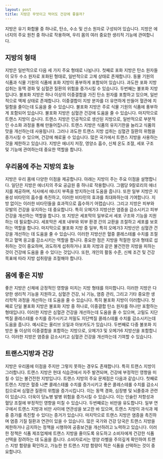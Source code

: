 ```yaml
---
layout: post
title: 지방은 무엇이고 먹어도 건강에 좋을까?
---
```


지방은 유기 화합물 중 하나로, 탄소, 수소 및 산소 원자로 구성되어 있습니다. 지방은 에너지의 주요 원천 중 하나로 작용하며, 우리 몸의 여러 중요한 생리적 기능에 관여합니다. 


<h2>지방의 형태</h2>
지방은 일반적으로 다음 세 가지 주요 형태로 나뉩니다. 첫째로 포화 지방은 탄소 원자들이 모두 수소 원자로 포화된 형태로, 일반적으로 고체 상태로 존재합니다. 동물 기원의 식품과 식물 기원의 식품에 포화 지방이 풍부하게 포함되어 있습니다. 과도한 포화 지방 섭취는 동맥 경화 및 심혈관 질환의 위험을 증가시킬 수 있습니다. 두번째는 불포화 지방입니다. 불포화 지방은 하나 이상의 이중결합을 가진 탄소 원자를 포함하고 있으며, 일반적으로 액체 상태로 존재합니다. 이중결합이 지방 분자를 더 유연하게 만들어 혈관에 치밀함을 줄이는데 도움을 줄 수 있습니다. 불포화 지방은 주로 식물 기원의 식품에 풍부하게 포함되어 있습니다. 불포화 지방은 심혈관 건강에 도움을 줄 수 있습니다. 마지막으로 트랜스 지방이 습니다. 트랜스 지방은 인공적으로 생산된 지방으로, 일반적으로 부분적인 수소화 과정을 통해 만들어집니다. 트랜스 지방은 식품의 유지기한을 늘리고 식품의 맛을 개선하는데 사용됩니다. 그러나 과도한 트랜스 지방 섭취는 심혈관 질환의 위험을 증가시킬 수 있으며, 건강에 해로울 수 있습니다. 많은 국가에서 트랜스 지방을 사용하는 것을 제한하고 있습니다. 지방은 에너지 저장, 영양소 흡수, 신체 온도 조절, 세포 구조 및 기능에 관여하는데 중요한 역할을 합니다. 


<h2>우리몸에 주는 지방의 효능</h2>
지방은 우리 몸에 다양한 이점을 제공합니다. 아래는 지방이 주는 주요 이점을 설명합니다. 일단은 지방은 에너지의 주요 공급원 중 하나로 작용합니다. 그램당 9칼로리의 에너지를 제공하며, 식사에서 에너지 부족을 방지하는데 도움을 줍니다. 또한 일부 지방은 지용성 비타민의 흡수를 촉진하고, 이러한 비타민의 효과를 최대화하는데 기여합니다. 지방 없이는 이러한 비타민들을 효과적으로 흡수하기 어렵습니다. 그리고 지방은 피부와 모발의 건강을 유지하는 데 중요합니다. 특히 오메가3 지방산은 염증을 감소시키고 피부 건강을 개선하는 역할을 합니다. 또 지방은 세포막의 일부로서 세포 구조와 기능을 지원하는 데 필요합니다. 세포막은 세포 내부와 외부 환경 간의 교환을 조절하고 세포를 보호하는 역할을 합니다. 마지막으로 불포화 지방 중 일부, 특히 오메가3 지방산은 심혈관 건강을 개선하는 데 도움을 줄 수 있습니다. 이러한 지방산은 혈중 콜레스테롤 수치를 조절하고 혈액 응고를 감소시키는 역할을 합니다. 중요한 점은 지방을 적절한 양과 형태로 섭취하는 것이 중요하며, 과도하게 섭취하거나 포화 지방과 같은 불건전한 지방을 피하는 것이 건강에 도움을 줄 수 있다는 것입니다. 또한, 개인의 활동 수준, 신체 조건 및 건강 목표에 따라 지방 섭취량을 조절해야 합니다.


<h2>몸에 좋은 지방</h2>
좋은 지방은 신체에 긍정적인 영향을 미치는 지방 형태를 의미합니다. 이러한 지방은 다양한 생리적 기능을 지원하고, 심혈관 건강, 뇌 기능, 염증 관리, 그리고 기타 중요한 생리학적 과정을 개선하는 데 도움을 줄 수 있습니다. 특히 불포화 지방이 이러합니다. 첫째로 단일 불포화 지방은 불포화 지방 중 하나로, 이중결합 탄소 원자를 하나만 포함하는 형태입니다. 이러한 지방은 심혈관 건강을 개선하는데 도움을 줄 수 있으며, 고밀도 지단백질 콜레스테롤 수치를 증가시키고 저밀도 지단백질 콜레스테롤 수치를 감소시키는데 도움을 줍니다. 예시로는 올리브 오일과 아보카도가 있습니다. 두번째로 다중 불포화 지방은 둘 이상의 이중결합을 포함하는 지방으로, 오메가3 및 오메가6 지방산을 포함합니다. 이러한 지방은 염증을 감소시키고 심혈관 건강을 개선하는데 기여할 수 있습니다.


<h2>트랜스지방과 건강</h2>
지방은 우리몸에 이점을 주지만 그렇지 못하는 경우도 존재합니다. 특히 트랜스 지방이 그러합니다. 트랜스 지방은 현대 식습관에서 자주 발견되며, 건강에 부정적인 영향을 미칠 수 있는 불건전한 지방입니다. 트랜스 지방의 주요 문제점은 다음과 같습니다. 첫째로 트랜스 지방은 혈중 나쁜 콜레스테롤 수치를 증가시키고 좋은 콜레스테롤 수치를 감소시킴으로써 심혈관 질환의 위험을 증가시킵니다. 이는 동맥 경화, 심장병 및 뇌졸중과 관련이 있습니다. 더욱이 당뇨병 발병 위험을 증가시킬 수 있습니다. 이는 인슐린 저항성과 혈당 조절에 부정적인 영향을 미칠 수 있습니다. 두번째로는 비만을 유도합니다. 일부 연구에서 트랜스 지방과 비만 사이에 연관성을 보고한 바 있으며, 트랜스 지방이 과식과 체중 증가를 촉진할 수 있다는 증거가 있습니다. 마지막으로 트랜스 지방은 염증을 촉진하며 염증 기질 질환과 연관이 있을 수 있습니다. 많은 국가와 건강 당국은 트랜스 지방을 제한하거나 금지하는 정책을 시행하여 공중보건을 개선하려고 노력하고 있습니다. 이러한 정책은 식품 제조업체에 트랜스 지방을 줄이도록 유도하고 소비자에게 건강한 식품 선택을 장려하는 데 도움을 줍니다. 소비자로서는 영양 라벨을 주의깊게 확인하여 트랜스 지방 함량을 확인하고, 가능한 한 트랜스 지방 함량이 적은 식품을 선택하는 것이 중요합니다.